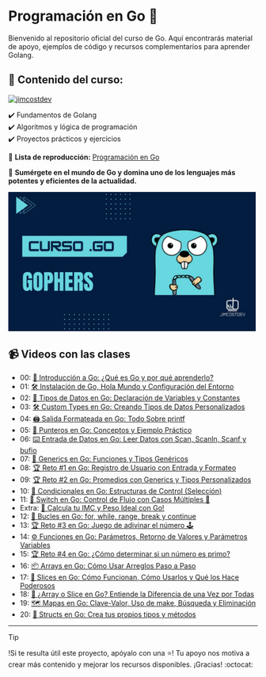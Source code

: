 # Programación en Go 🚀

Bienvenido al repositorio oficial del curso de Go. Aquí encontrarás material de apoyo, ejemplos de código y recursos complementarios para aprender Golang.

## 📌 Contenido del curso:
[![jimcostdev](https://img.shields.io/badge/Suscríbete-FF0000?style=for-the-badge&logo=youtube&logoColor=white)](https://www.youtube.com/@jimcostdev?sub_confirmation=1)

✔️ Fundamentos de Golang  
✔️ Algoritmos y lógica de programación  
✔️ Proyectos prácticos y ejercicios  

🔗 **Lista de reproducción:** [Programación en Go](https://youtube.com/playlist?list=PLlWTGK7QJnmDtruzihqTgdi4FcM2enA1X&si=AvDhsHYjKmEPwZ48)

🚀 **Sumérgete en el mundo de Go y domina uno de los lenguajes más potentes y eficientes de la actualidad.**

[<img alt="Curso de Go" src="./imgs/gophers.jpg" width="500"  />](https://youtube.com/playlist?list=PLlWTGK7QJnmDtruzihqTgdi4FcM2enA1X&si=AvDhsHYjKmEPwZ48)

## 📹 Videos con las clases

- 00: [🚀 Introducción a Go: ¿Qué es Go y por qué aprenderlo?](https://www.youtube.com/watch?v=U-BfNz6ISdw)
- 01: [🛠️ Instalación de Go, Hola Mundo y Configuración del Entorno](https://www.youtube.com/watch?v=n1tM86Zzbdw)
- 02: [🔢 Tipos de Datos en Go: Declaración de Variables y Constantes](https://www.youtube.com/watch?v=275kxocPtS8)
- 03: [🛠️ Custom Types en Go: Creando Tipos de Datos Personalizados](https://www.youtube.com/watch?v=tHYCRJMaz7Y)
- 04: [🖨️ Salida Formateada en Go: Todo Sobre printf](https://www.youtube.com/watch?v=vcMouHIk_R8)
- 05: [🔗 Punteros en Go: Conceptos y Ejemplo Práctico](https://www.youtube.com/watch?v=yi7mftzZPNI)
- 06: [⌨️ Entrada de Datos en Go: Leer Datos con Scan, Scanln, Scanf y bufio](https://www.youtube.com/watch?v=raqsZbDlUCU)
- 07: [🔄 Generics en Go: Funciones y Tipos Genéricos](https://www.youtube.com/watch?v=b4eqRCfKg6c)
- 08: [🏆 Reto #1 en Go: Registro de Usuario con Entrada y Formateo](https://www.youtube.com/watch?v=1UOg2r0BZXs)
- 09: [🏆 Reto #2 en Go: Promedios con Generics y Tipos Personalizados](https://www.youtube.com/watch?v=URdqtCTfYd4)
- 10: [🔀 Condicionales en Go: Estructuras de Control (Selección)](https://www.youtube.com/watch?v=--sp1XBXSHI)
- 11: [🎯 Switch en Go: Control de Flujo con Casos Múltiples 🚦](https://www.youtube.com/watch?v=Teku56BqTJ4)
- Extra: [📌 Calcula tu IMC y Peso Ideal con Go!](https://www.youtube.com/watch?v=gafYwDD0lfI)
- 12: [🔁 Bucles en Go: for, while, range, break y continue](https://www.youtube.com/watch?v=vhtuveKqwdY)
- 13: [🏆 Reto #3 en Go: Juego de adivinar el número 🕹️](https://www.youtube.com/watch?v=GoWZ0-ndJ7c)
- 14: [⚙️ Funciones en Go: Parámetros, Retorno de Valores y Parámetros Variables](https://www.youtube.com/watch?v=bPT3mp1j3r0)
- 15: [🏆 Reto #4 en Go: ¿Cómo determinar si un número es primo?](https://www.youtube.com/watch?v=CCVj3-JbeVU)
- 16: [📦 Arrays en Go: Cómo Usar Arreglos Paso a Paso](https://www.youtube.com/watch?v=VU99zN0wQxs)
- 17: [🔪 Slices en Go: Cómo Funcionan, Cómo Usarlos y Qué los Hace Poderosos](https://www.youtube.com/watch?v=wZG2guabcmE)
- 18: [🧠 ¿Array o Slice en Go? Entiende la Diferencia de una Vez por Todas](https://www.youtube.com/watch?v=JqO8NLYW7ss)
- 19: [🗺️ Mapas en Go: Clave-Valor, Uso de make, Búsqueda y Eliminación](https://www.youtube.com/watch?v=C_8krw3Nr0Y)
- 20: [🧱 Structs en Go: Crea tus propios tipos y métodos](https://www.youtube.com/watch?v=h2GVNam8KpA)

---

> [!TIP] 
> !Si te resulta útil este proyecto, apóyalo con una ⭐! Tu apoyo nos motiva a crear más contenido y mejorar los recursos disponibles. ¡Gracias! :octocat:

